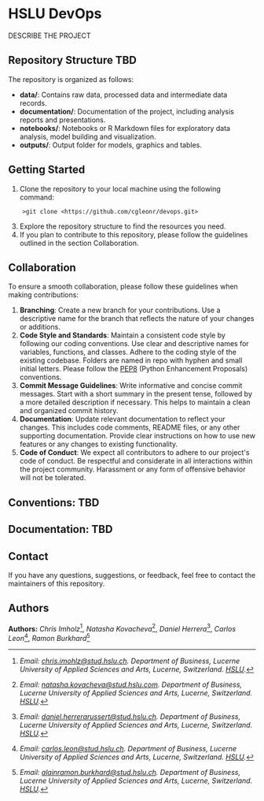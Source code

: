 # HSLU DevOps
DESCRIBE THE PROJECT

## Repository Structure TBD

The repository is organized as follows:

- **data/**: Contains raw data, processed data and intermediate data records.          
- **documentation/**: Documentation of the project, including analysis reports and presentations.
- **notebooks/**: Notebooks or R Markdown files for exploratory data analysis, model building and visualization.
- **outputs/**: Output folder for models, graphics and tables.

## Getting Started

1. Clone the repository to your local machine using the following command:
```
    >git clone <https://github.com/cgleonr/devops.git>
```
3. Explore the repository structure to find the resources you need.
4. If you plan to contribute to this repository, please follow the guidelines outlined in the section Collaboration.

## Collaboration

To ensure a smooth collaboration, please follow these guidelines when making contributions:

1. **Branching**: Create a new branch for your contributions. Use a descriptive name for the branch that reflects the nature of your changes or additions.
2. **Code Style and Standards**: Maintain a consistent code style by following our coding conventions. Use clear and descriptive names for variables, functions, and classes. Adhere to the coding style of the existing codebase. Folders are named in repo with hyphen and small initial letters. Please follow the [PEP8](https://peps.python.org/pep-0008/) (Python Enhancement Proposals) conventions.
3. **Commit Message Guidelines**: Write informative and concise commit messages. Start with a short summary in the present tense, followed by a more detailed description if necessary. This helps to maintain a clean and organized commit history.
4. **Documentation**: Update relevant documentation to reflect your changes. This includes code comments, README files, or any other supporting documentation. Provide clear instructions on how to use new features or any changes to existing functionality.
5. **Code of Conduct**: We expect all contributors to adhere to our project's code of conduct. Be respectful and considerate in all interactions within the project community. Harassment or any form of offensive behavior will not be tolerated.

## Conventions: TBD


## Documentation: TBD


## Contact

If you have any questions, suggestions, or feedback, feel free to contact the maintainers of this repository.

## Authors

**Authors:** *Chris Imholz*[^readme-1], *Natasha Kovacheva*[^readme-2], *Daniel Herrera*[^readme-3], *Carlos Leon*[^readme-4], *Ramon Burkhard*[^readme-5]

[^readme-1]: *Email: [chris.imohlz\@stud.hslu.ch](mailto:chris.imholz.gerber@stud.hslu.ch). Department of Business, Lucerne University of Applied Sciences and Arts, Lucerne, Switzerland. [HSLU](https://www.hslu.ch/en/).*

[^readme-2]: *Email: [natasha.kovacheva\@stud.hslu.com](mailto:natasha.kovacheva@stud.hslu.com). Department of Business, Lucerne University of Applied Sciences and Arts, Lucerne, Switzerland. [HSLU](https://www.hslu.ch/en/).*

[^readme-3]: *Email: [daniel.herrerarussert\@stud.hslu.ch](mailto:daniel.herrerarussert@stud.hslu.ch). Department of Business, Lucerne University of Applied Sciences and Arts, Lucerne, Switzerland. [HSLU](https://www.hslu.ch/en/).*

[^readme-4]: *Email: [carlos.leon\@stud.hslu.ch](mailto:carlos.leon@stud.hslu.ch). Department of Business, Lucerne University of Applied Sciences and Arts, Lucerne, Switzerland. [HSLU](https://www.hslu.ch/en/).*

[^readme-5]: *Email: [alainramon.burkhard\@stud.hslu.ch](mailto:alainramon.burkhard@stud.hslu.ch). Department of Business, Lucerne University of Applied Sciences and Arts, Lucerne, Switzerland. [HSLU](https://www.hslu.ch/en/).*
